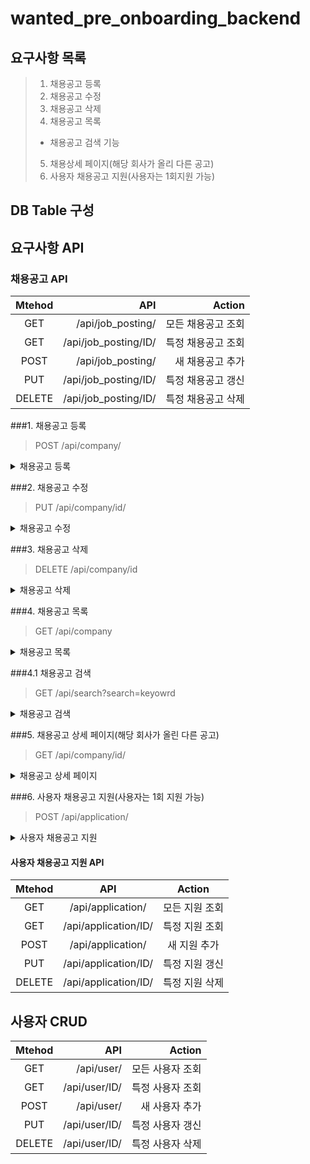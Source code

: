 # wanted_pre_onboarding_backend

## 요구사항 목록
> 1. 채용공고 등록
> 2. 채용공고 수정
> 3. 채용공고 삭제
> 4. 채용공고 목록
>   * 채용공고 검색 기능
> 5. 채용상세 페이지(해당 회사가 올리 다른 공고)
> 6. 사용자 채용공고 지원(사용자는 1회지원 가능)

## DB Table 구성

## 요구사항 API
### 채용공고 API
|Mtehod|API|Action|
|:---:|---:|---:|
|GET|/api/job_posting/|모든 채용공고 조회|
|GET|/api/job_posting/ID/|특정 채용공고 조회|
|POST|/api/job_posting/|새 채용공고 추가|
|PUT|/api/job_posting/ID/|특정 채용공고 갱신|
|DELETE|/api/job_posting/ID/|특정 채용공고 삭제|
###1. 채용공고 등록
> POST /api/company/
<details>
<summary>채용공고 등록</summary>

</details>

###2. 채용공고 수정
> PUT /api/company/id/
<details>
<summary>채용공고 수정</summary>

</details>

###3. 채용공고 삭제
> DELETE /api/company/id
<details>
<summary>채용공고 삭제</summary>

</details>

###4. 채용공고 목록
> GET /api/company
<details>
<summary>채용공고 목록</summary>

</details>

###4.1 채용공고 검색
> GET /api/search?search=keyowrd
<details>
<summary>채용공고 검색</summary>

</details>

###5. 채용공고 상세 페이지(해당 회사가 올린 다른 공고)
> GET /api/company/id/
<details>
<summary>채용공고 상세 페이지</summary>

</details>

###6. 사용자 채용공고 지원(사용자는 1회 지원 가능)
> POST /api/application/
<details>
<summary>사용자 채용공고 지원</summary>

</details>



#### 사용자 채용공고 지원 API
|Mtehod|API|Action|
|:---:|:---:|:---:|
|GET|/api/application/|모든 지원 조회|
|GET|/api/application/ID/|특정 지원 조회|
|POST|/api/application/|새 지원 추가|
|PUT|/api/application/ID/|특정 지원 갱신|
|DELETE|/api/application/ID/|특정 지원 삭제|

## 사용자 CRUD
|Mtehod|API|Action|
|:---:|---:|---:|
|GET|/api/user/|모든 사용자 조회|
|GET|/api/user/ID/|특정 사용자 조회|
|POST|/api/user/|새 사용자 추가|
|PUT|/api/user/ID/|특정 사용자 갱신|
|DELETE|/api/user/ID/|특정 사용자 삭제|